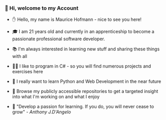 ### 👋 Hi, welcome to my Account

- ✋ Hello, my name is Maurice Hofmann - nice to see you here!
- 🎓 I am 21 years old and currently in an apprenticeship to become a passionate professional software developer.
- 📚 I'm always interested in learning new stuff and sharing these things with all
- 👨‍💻 I like to program in C# - so you will find numerous projects and exercises here
- 🐍 I really want to learn Python and Web Development in the near future
- 👀 Browse my publicly accessible repositories to get a targeted insight into what I'm working on and what I enjoy

- 📖 "Develop a passion for learning. If you do, you will never cease to grow" - <i>Anthony J.D'Angelo</i>
